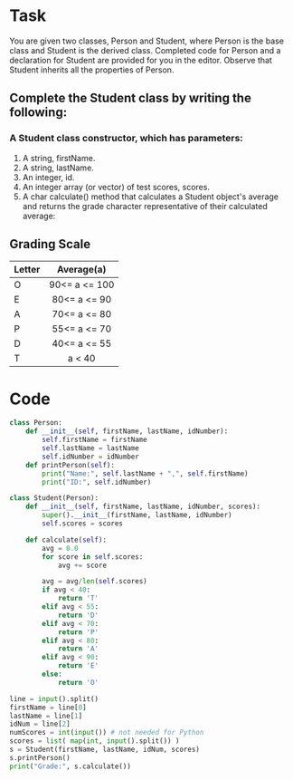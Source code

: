 # Task 
You are given two classes, Person and Student, where Person is the base class and Student is the derived class. Completed code for Person and a declaration for Student are provided for you in the editor. Observe that Student inherits all the properties of Person.

## Complete the Student class by writing the following:

### A Student class constructor, which has  parameters:
1. A string, firstName.
2. A string, lastName.
3. An integer, id.
4. An integer array (or vector) of test scores, scores.
5. A char calculate() method that calculates a Student object's average and returns the grade character representative of their calculated average:

## Grading Scale
|Letter |  Average(a)   |
| ----- |:-------------:|
| O     | 90<= a <= 100 |
| E     | 80<= a <= 90 |
| A     | 70<= a <= 80 | 
| P     | 55<= a <= 70 |
| D     | 40<= a <= 55 | 
| T     |  a < 40 | 

# Code 
```python 
class Person:
	def __init__(self, firstName, lastName, idNumber):
		self.firstName = firstName
		self.lastName = lastName
		self.idNumber = idNumber
	def printPerson(self):
		print("Name:", self.lastName + ",", self.firstName)
		print("ID:", self.idNumber)

class Student(Person):
    def __init__(self, firstName, lastName, idNumber, scores):
        super().__init__(firstName, lastName, idNumber)
        self.scores = scores

    def calculate(self):
        avg = 0.0
        for score in self.scores:
            avg += score

        avg = avg/len(self.scores)
        if avg < 40:
            return 'T'
        elif avg < 55:
            return 'D'
        elif avg < 70:
            return 'P'
        elif avg < 80:
            return 'A'
        elif avg < 90:
            return 'E'
        else:
            return 'O'

line = input().split()
firstName = line[0]
lastName = line[1]
idNum = line[2]
numScores = int(input()) # not needed for Python
scores = list( map(int, input().split()) )
s = Student(firstName, lastName, idNum, scores)
s.printPerson()
print("Grade:", s.calculate())
```
